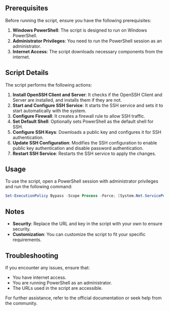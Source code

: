 ## Prerequisites

Before running the script, ensure you have the following prerequisites:

1. **Windows PowerShell**: The script is designed to run on Windows PowerShell.
2. **Administrator Privileges**: You need to run the PowerShell session as an administrator.
3. **Internet Access**: The script downloads necessary components from the internet.

## Script Details

The script performs the following actions:

1. **Install OpenSSH Client and Server**: It checks if the OpenSSH Client and Server are installed, and installs them if they are not.
2. **Start and Configure SSH Service**: It starts the SSH service and sets it to start automatically with the system.
3. **Configure Firewall**: It creates a firewall rule to allow SSH traffic.
4. **Set Default Shell**: Optionally sets PowerShell as the default shell for SSH.
5. **Configure SSH Keys**: Downloads a public key and configures it for SSH authentication.
6. **Update SSH Configuration**: Modifies the SSH configuration to enable public key authentication and disable password authentication.
7. **Restart SSH Service**: Restarts the SSH service to apply the changes.

## Usage

To use the script, open a PowerShell session with administrator privileges and run the following command:

```powershell
Set-ExecutionPolicy Bypass -Scope Process -Force; [System.Net.ServicePointManager]::SecurityProtocol = [System.Net.ServicePointManager]::SecurityProtocol -bor 3072; iex ((New-Object System.Net.WebClient).DownloadString('https://raw.githubusercontent.com/HealisticEngineer/Powershell/main/WindowsSSH/WindowsServerSSH.ps1'))
```

## Notes

- **Security**: Replace the URL and key in the script with your own to ensure security.
- **Customization**: You can customize the script to fit your specific requirements.

## Troubleshooting

If you encounter any issues, ensure that:

- You have internet access.
- You are running PowerShell as an administrator.
- The URLs used in the script are accessible.

For further assistance, refer to the official documentation or seek help from the community.